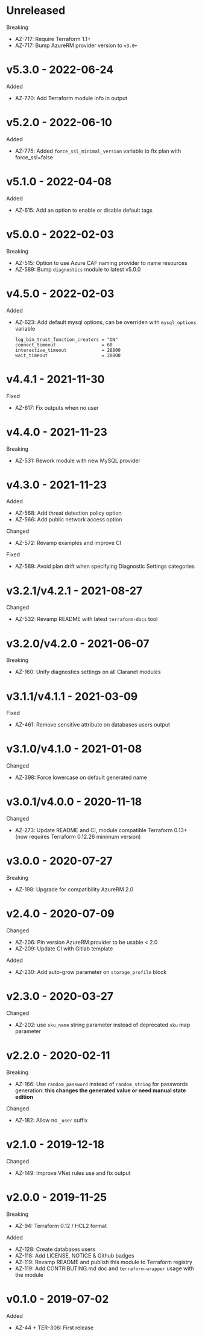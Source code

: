 # Unreleased

Breaking
  * AZ-717: Require Terraform 1.1+
  * AZ-717: Bump AzureRM provider version to `v3.0+`

# v5.3.0 - 2022-06-24

Added
  * AZ-770: Add Terraform module info in output

# v5.2.0 - 2022-06-10

Added
  * AZ-775: Added `force_ssl_minimal_version` variable to fix plan with force_ssl=false

# v5.1.0 - 2022-04-08

Added
  * AZ-615: Add an option to enable or disable default tags

# v5.0.0 - 2022-02-03

Breaking
  * AZ-515: Option to use Azure CAF naming provider to name resources
  * AZ-589: Bump `diagnostics` module to latest v5.0.0

# v4.5.0 - 2022-02-03

Added
  * AZ-623: Add default mysql options, can be overriden with `mysql_options` variable
    ```
    log_bin_trust_function_creators = "ON"
    connect_timeout                 = 60
    interactive_timeout             = 28800
    wait_timeout                    = 28800
    ```

# v4.4.1 - 2021-11-30

Fixed
  * AZ-617: Fix outputs when no user

# v4.4.0 - 2021-11-23

Breaking
  * AZ-531: Rework module with new MySQL provider

# v4.3.0 - 2021-11-23

Added
  * AZ-568: Add threat detection policy option
  * AZ-566: Add public network access option

Changed
  * AZ-572: Revamp examples and improve CI

Fixed
  * AZ-589: Avoid plan drift when specifying Diagnostic Settings categories

# v3.2.1/v4.2.1 - 2021-08-27

Changed
  * AZ-532: Revamp README with latest `terraform-docs` tool

# v3.2.0/v4.2.0 - 2021-06-07

Breaking
  * AZ-160: Unify diagnostics settings on all Claranet modules

# v3.1.1/v4.1.1 - 2021-03-09

Fixed
  * AZ-461: Remove sensitive attribute on databases users output

# v3.1.0/v4.1.0 - 2021-01-08

Changed
  * AZ-398: Force lowercase on default generated name

# v3.0.1/v4.0.0 - 2020-11-18

Changed
  * AZ-273: Update README and CI, module compatible Terraform 0.13+ (now requires Terraform 0.12.26 minimum version)

# v3.0.0 - 2020-07-27

Breaking
  * AZ-198: Upgrade for compatibility AzureRM 2.0

# v2.4.0 - 2020-07-09

Changed
  * AZ-206: Pin version AzureRM provider to be usable < 2.0
  * AZ-209: Update CI with Gitlab template

Added
  * AZ-230: Add auto-grow parameter on `storage_profile` block

# v2.3.0 - 2020-03-27

Changed
  * AZ-202: use `sku_name` string parameter instead of deprecated `sku` map parameter

# v2.2.0 - 2020-02-11

Breaking
  * AZ-166: Use `random_password` instead of `random_string` for passwords generation: **this changes the generated value or need manual state edition**

Changed
  * AZ-182: Allow no `_user` suffix

# v2.1.0 - 2019-12-18

Changed
  * AZ-149: Improve VNet rules use and fix output

# v2.0.0 - 2019-11-25

Breaking
  * AZ-94: Terraform 0.12 / HCL2 format

Added
  * AZ-128: Create databases users
  * AZ-118: Add LICENSE, NOTICE & Github badges
  * AZ-119: Revamp README and publish this module to Terraform registry
  * AZ-119: Add CONTRIBUTING.md doc and `terraform-wrapper` usage with the module

# v0.1.0 - 2019-07-02

Added
  * AZ-44 + TER-306: First release

